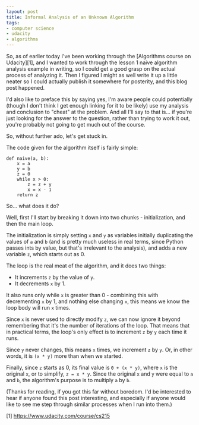 ```yaml
---
layout: post
title: Informal Analysis of an Unknown Algorithm
tags:
- computer science
- udacity
- algorithms
---
```


So, as of earlier today I've been working through the [Algorithms course on
Udacity][1], and I wanted to work through the lesson 1 naive algorithm analysis
example in writing, so I could get a good grasp on the actual process of
analyzing it. Then I figured I might as well write it up a little neater so I
could actually publish it somewhere for posterity, and this blog post happened.


I'd also like to preface this by saying yes, I'm aware people could potentially
(though I don't think I get enough linking for it to be likely) use my analysis
and conclusion to "cheat" at the problem. And all I'll say to that is... if
you're just looking for the answer to the question, rather than trying to work
it out, you're probably not going to get much out of the course.


So, without further ado, let's get stuck in.


The code given for the algorithm itself is fairly simple:

    def naive(a, b):
        x = a
        y = b
        z = 0
        while x > 0:
            z = z + y
            x = x - 1
        return z


So... what does it do?


Well, first I'll start by breaking it down into two chunks - initialization, and
then the main loop.


The initialization is simply setting `x` and `y` as variables initially
duplicating the values of ``a`` and `b` (and is pretty much useless in real
terms, since Python passes ints by value, but that's irrelevant to the
analysis), and adds a new variable `z`, which starts out as 0.


The loop is the real meat of the algorithm, and it does two things:

- It increments `z` by the value of `y`.
- It decrements `x` by 1.


It also runs only while `x` is greater than 0 - combining this with
decrementing `x` by 1, and nothing else changing `x`, this means we know the
loop body will run `x` times.


Since `x` is never used to directly modify `z`, we can now ignore it beyond
remembering that it's the number of iterations of the loop. That means that in
practical terms, the loop's only effect is to increment `z` by `y` each time
it runs.


Since `y` never changes, this means `x` times, we increment `z` by `y`.
Or, in other words, it is `(x * y)` more than when we started.


Finally, since `z` starts as 0, its final value is `0 + (x * y)`, where
`x` is the original `x`, or to simplify, `z = x * y`. Since the original
`x` and `y` were equal to `a` and `b`, the algorithm's purpose is to
multiply `a` by `b`.


(Thanks for reading, if you got this far without boredom. I'd be interested to
hear if anyone found this post interesting, and especially if anyone would like
to see me step through similar processes when I run into them.)


[1] https://www.udacity.com/course/cs215
